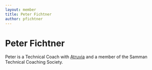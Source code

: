 ```yaml
---
layout: member
title: Peter Fichtner
author: pfichtner
---
```


# Peter Fichtner

Peter is a Technical Coach with [Atruvia](http://atruvia.de) and a member of the Samman Technical Coaching Society.
